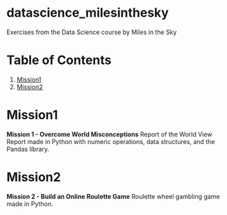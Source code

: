 # datascience_milesinthesky
Exercises from the Data Science course by Miles in the Sky

# Table of Contents
1. [Mission1](#mission1)
2. [Mission2](#mission2)

# Mission1
**Mission 1 - Overcome World Misconceptions**
Report of the World View Report made in Python with numeric operations, data structures, and the Pandas library.

# Mission2
**Mission 2 - Build an Online Roulette Game**
Roulette wheel gambling game made in Python.